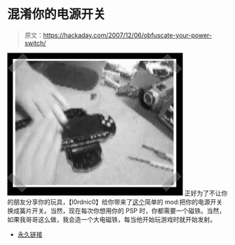 # 混淆你的电源开关

> 原文：<https://hackaday.com/2007/12/06/obfuscate-your-power-switch/>

![](img/5cf2b413311ee074a4dca83bfb20ceab.png)
正好为了不让你的朋友分享你的玩具，【l0rdnic0】给你带来了[这个](http://www.acidmods.com/forum/index.php?PHPSESSID=93a74ef37f423502a70e0ec5ea65f8cc&topic=12103.0)简单的 mod:把你的电源开关换成簧片开关。当然，现在每次你想用你的 PSP 时，你都需要一个磁铁。当然，如果我哥哥这么做，我会造一个大电磁铁，每当他开始玩游戏时就开始发射。

*   [永久链接](http://www.acidmods.com/forum/index.php?PHPSESSID=93a74ef37f423502a70e0ec5ea65f8cc&topic=12103.0)